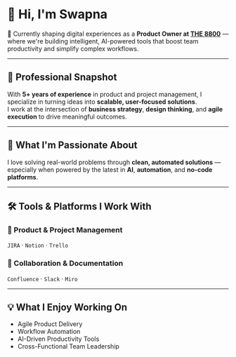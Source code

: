 
<!--
**Aruri-Swapna/Aruri-Swapna** is a ✨ _special_ ✨ repository because its `README.md` (this file) appears on your GitHub profile.

Here are some ideas to get you started:

- 🔭 I’m currently working on ...
- 🌱 I’m currently learning ...
- 👯 I’m looking to collaborate on ...
- 🤔 I’m looking for help with ...
- 💬 Ask me about ...
- 📫 How to reach me: ...
- 😄 Pronouns: ...
- ⚡ Fun fact: ...
-->
# 👋 Hi, I'm Swapna

🚀 Currently shaping digital experiences as a **Product Owner at [THE 8800](https://the8800.com/)** — where we're building intelligent, AI-powered tools that boost team productivity and simplify complex workflows.

---

## 💼 Professional Snapshot

With **5+ years of experience** in product and project management, I specialize in turning ideas into **scalable, user-focused solutions**.  
I work at the intersection of **business strategy**, **design thinking**, and **agile execution** to drive meaningful outcomes.

---

## 🧠 What I'm Passionate About

I love solving real-world problems through **clean, automated solutions** — especially when powered by the latest in **AI**, **automation**, and **no-code platforms**.

---

## 🛠️ Tools & Platforms I Work With

### 📌 Product & Project Management
`JIRA` · `Notion` · `Trello`

### 🧾 Collaboration & Documentation
`Confluence` · `Slack` · `Miro`

---

## 💡 What I Enjoy Working On

- Agile Product Delivery  
- Workflow Automation  
- AI-Driven Productivity Tools  
- Cross-Functional Team Leadership
